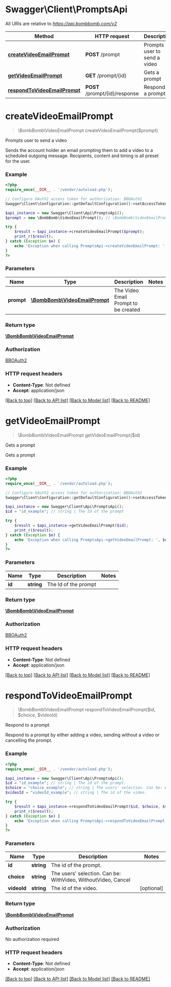 # Swagger\Client\PromptsApi

All URIs are relative to *https://api.bombbomb.com/v2*

Method | HTTP request | Description
------------- | ------------- | -------------
[**createVideoEmailPrompt**](PromptsApi.md#createVideoEmailPrompt) | **POST** /prompt | Prompts user to send a video
[**getVideoEmailPrompt**](PromptsApi.md#getVideoEmailPrompt) | **GET** /prompt/{id} | Gets a prompt
[**respondToVideoEmailPrompt**](PromptsApi.md#respondToVideoEmailPrompt) | **POST** /prompt/{id}/response | Respond to a prompt


# **createVideoEmailPrompt**
> \BombBomb\VideoEmailPrompt createVideoEmailPrompt($prompt)

Prompts user to send a video

Sends the account holder an email prompting them to add a video to a scheduled outgoing message. Recipients, content and timing is all preset for the user.

### Example
```php
<?php
require_once(__DIR__ . '/vendor/autoload.php');

// Configure OAuth2 access token for authorization: BBOAuth2
Swagger\Client\Configuration::getDefaultConfiguration()->setAccessToken('YOUR_ACCESS_TOKEN');

$api_instance = new Swagger\Client\Api\PromptsApi();
$prompt = new \BombBomb\VideoEmailPrompt(); // \BombBomb\VideoEmailPrompt | The Video Email Prompt to be created

try {
    $result = $api_instance->createVideoEmailPrompt($prompt);
    print_r($result);
} catch (Exception $e) {
    echo 'Exception when calling PromptsApi->createVideoEmailPrompt: ', $e->getMessage(), PHP_EOL;
}
?>
```

### Parameters

Name | Type | Description  | Notes
------------- | ------------- | ------------- | -------------
 **prompt** | [**\BombBomb\VideoEmailPrompt**](../Model/\BombBomb\VideoEmailPrompt.md)| The Video Email Prompt to be created |

### Return type

[**\BombBomb\VideoEmailPrompt**](../Model/VideoEmailPrompt.md)

### Authorization

[BBOAuth2](../../README.md#BBOAuth2)

### HTTP request headers

 - **Content-Type**: Not defined
 - **Accept**: application/json

[[Back to top]](#) [[Back to API list]](../../README.md#documentation-for-api-endpoints) [[Back to Model list]](../../README.md#documentation-for-models) [[Back to README]](../../README.md)

# **getVideoEmailPrompt**
> \BombBomb\VideoEmailPrompt getVideoEmailPrompt($id)

Gets a prompt

Gets a prompt

### Example
```php
<?php
require_once(__DIR__ . '/vendor/autoload.php');

// Configure OAuth2 access token for authorization: BBOAuth2
Swagger\Client\Configuration::getDefaultConfiguration()->setAccessToken('YOUR_ACCESS_TOKEN');

$api_instance = new Swagger\Client\Api\PromptsApi();
$id = "id_example"; // string | The Id of the prompt

try {
    $result = $api_instance->getVideoEmailPrompt($id);
    print_r($result);
} catch (Exception $e) {
    echo 'Exception when calling PromptsApi->getVideoEmailPrompt: ', $e->getMessage(), PHP_EOL;
}
?>
```

### Parameters

Name | Type | Description  | Notes
------------- | ------------- | ------------- | -------------
 **id** | **string**| The Id of the prompt |

### Return type

[**\BombBomb\VideoEmailPrompt**](../Model/VideoEmailPrompt.md)

### Authorization

[BBOAuth2](../../README.md#BBOAuth2)

### HTTP request headers

 - **Content-Type**: Not defined
 - **Accept**: application/json

[[Back to top]](#) [[Back to API list]](../../README.md#documentation-for-api-endpoints) [[Back to Model list]](../../README.md#documentation-for-models) [[Back to README]](../../README.md)

# **respondToVideoEmailPrompt**
> \BombBomb\VideoEmailPrompt respondToVideoEmailPrompt($id, $choice, $videoId)

Respond to a prompt

Respond to a prompt by either adding a video, sending without a video or cancelling the prompt.

### Example
```php
<?php
require_once(__DIR__ . '/vendor/autoload.php');

$api_instance = new Swagger\Client\Api\PromptsApi();
$id = "id_example"; // string | The id of the prompt.
$choice = "choice_example"; // string | The users' selection. Can be: WithVideo, WithoutVideo, Cancel
$videoId = "videoId_example"; // string | The id of the video.

try {
    $result = $api_instance->respondToVideoEmailPrompt($id, $choice, $videoId);
    print_r($result);
} catch (Exception $e) {
    echo 'Exception when calling PromptsApi->respondToVideoEmailPrompt: ', $e->getMessage(), PHP_EOL;
}
?>
```

### Parameters

Name | Type | Description  | Notes
------------- | ------------- | ------------- | -------------
 **id** | **string**| The id of the prompt. |
 **choice** | **string**| The users&#39; selection. Can be: WithVideo, WithoutVideo, Cancel |
 **videoId** | **string**| The id of the video. | [optional]

### Return type

[**\BombBomb\VideoEmailPrompt**](../Model/VideoEmailPrompt.md)

### Authorization

No authorization required

### HTTP request headers

 - **Content-Type**: Not defined
 - **Accept**: application/json

[[Back to top]](#) [[Back to API list]](../../README.md#documentation-for-api-endpoints) [[Back to Model list]](../../README.md#documentation-for-models) [[Back to README]](../../README.md)

